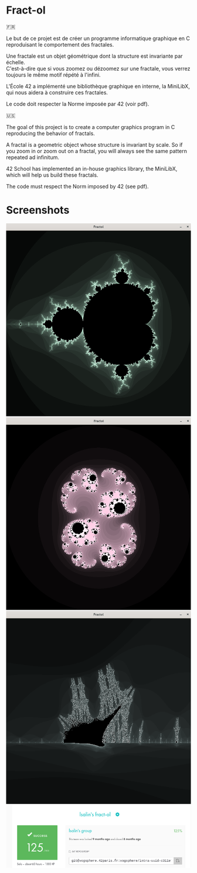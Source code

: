 # Fract-ol

🇫🇷

Le but de ce projet est de créer un programme informatique graphique en C reproduisant le comportement des fractales.

Une fractale est un objet géométrique dont la structure est invariante par échelle.  
C'est-à-dire que si vous zoomez ou dézoomez sur une fractale, vous verrez toujours le même motif répété à l'infini.

L'École 42 a implémenté une bibliothèque graphique en interne, la MiniLibX, qui nous aidera à construire ces fractales.

Le code doit respecter la Norme imposée par 42 (voir pdf).

🇺🇸

The goal of this project is to create a computer graphics program in C reproducing the behavior of fractals.

A fractal is a geometric object whose structure is invariant by scale.
So if you zoom in or zoom out on a fractal, you will always see the same pattern repeated ad infinitum.

42 School has implemented an in-house graphics library, the MiniLibX, which will help us build these fractals.

The code must respect the Norm imposed by 42 (see pdf).

# Screenshots

![Mandelbrot](mandelbrot.png)
![Julia](julia.png)
![BurningShip](burning_ship.png)
![Rating](rating.png)
